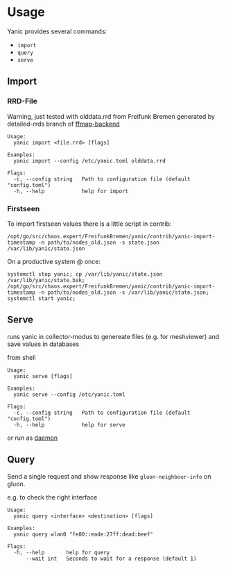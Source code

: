 # Usage

Yanic provides several commands:

* `import`
* `query`
* `serve`

## Import

### RRD-File
Warning, just tested with olddata.rrd from Freifunk Bremen generated by detailed-rrds branch of [ffmap-backend](https://github.com/ffnord/ffmap-backend/tree/detailed-rrds)

```
Usage:
  yanic import <file.rrd> [flags]

Examples:
  yanic import --config /etc/yanic.toml olddata.rrd

Flags:
  -c, --config string   Path to configuration file (default "config.toml")
  -h, --help            help for import
```

### Firstseen
To import firstseen values there is a little script in contrib:

```
/opt/go/src/chaos.expert/FreifunkBremen/yanic/contrib/yanic-import-timestamp -n path/to/nodes_old.json -s state.json /var/lib/yanic/state.json
```

On a productive system @ once:

```
systemctl stop yanic; cp /var/lib/yanic/state.json /var/lib/yanic/state.bak; /opt/go/src/chaos.expert/FreifunkBremen/yanic/contrib/yanic-import-timestamp -n path/to/nodes_old.json -s /var/lib/yanic/state.json; systemctl start yanic;
```

## Serve
runs yanic in collector-modus to genereate files (e.g. for meshviewer) and save values in databases

from shell

```
Usage:
  yanic serve [flags]

Examples:
  yanic serve --config /etc/yanic.toml

Flags:
  -c, --config string   Path to configuration file (default "config.toml")
  -h, --help            help for serve
```

or run as [daemon]({{site.baseurl}}/docs/install.html)


## Query

Send a single request and show response like `gluon-neighbour-info` on gluon.

e.g.  to check the right interface

```
Usage:
  yanic query <interface> <destination> [flags]

Examples:
  yanic query wlan0 "fe80::eade:27ff:dead:beef"

Flags:
  -h, --help       help for query
      --wait int   Seconds to wait for a response (default 1)
```
